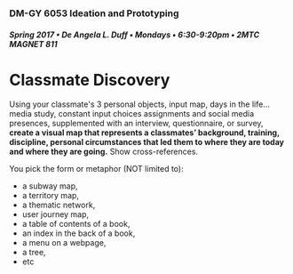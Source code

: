 ### DM-GY 6053 Ideation and Prototyping
##### Spring 2017 • De Angela L. Duff • Mondays • 6:30-9:20pm • 2MTC MAGNET 811

# Classmate Discovery

Using your classmate's 3 personal objects, input map, days in the life... media study, constant input choices assignments and social media presences, supplemented with an interview, questionnaire, or survey, **create a visual map that represents a classmates’ background, training, discipline, personal circumstances that led them to where they are today and where they are going.** Show cross-references. 

You pick the form or metaphor (NOT limited to): 
* a subway map, 
* a territory map, 
* a thematic network, 
* user journey map, 
* a table of contents of a book, 
* an index in the back of a book,
* a menu on a webpage, 
* a tree, 
* etc

